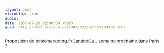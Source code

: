 ```yaml
---
layout: post
microblog: true
audio: 
date: 2007-07-20 02:00:00 +0200
guid: http://xtof.micro.blog/2007/07/20/t159174102.html
---
```

Proposition de [pinkomarketing.fr/CantineCa...](http://pinkomarketing.fr/CantineCampAboutUs) semaine prochaine dans Paris ?
